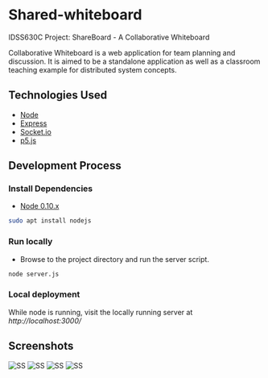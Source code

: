 # Shared-whiteboard
IDSS630C Project: ShareBoard - A Collaborative Whiteboard

Collaborative Whiteboard is a web application for
team planning and discussion. It is aimed to be a standalone
application as well as a classroom teaching example for
distributed system concepts.

## Technologies Used

- [Node](https://nodejs.org/)
- [Express](http://expressjs.com/)
- [Socket.io](http://socket.io/)
- [p5.js](https://p5js.org/)

## Development Process
### Install Dependencies
 * [Node 0.10.x](https://nodejs.org/en/download/)
```sh
sudo apt install nodejs
```
 
### Run locally
- Browse to the project directory and run the server script. 
```sh
node server.js
```
### Local deployment
While node is running, visit the locally running server at *http://localhost:3000/*


## Screenshots
![SS](https://github.com/shiv07tiwari/shared-whiteboard/blob/master/screenshots/Screenshot%20from%202020-05-01%2014-17-24.png)
![SS](https://github.com/shiv07tiwari/shared-whiteboard/blob/master/screenshots/Screenshot%20from%202020-05-01%2014-18-05.png)
![SS](https://github.com/shiv07tiwari/shared-whiteboard/blob/master/screenshots/Screenshot%20from%202020-05-01%2014-20-52.png)
![SS](https://github.com/shiv07tiwari/shared-whiteboard/blob/master/screenshots/Screenshot%20from%202020-05-01%2014-21-41.png)
